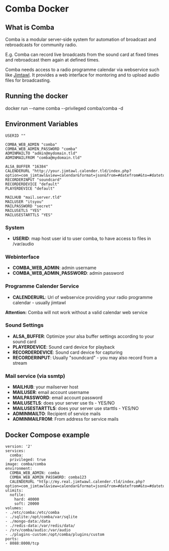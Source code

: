 # Comba Docker

## What is Comba

Comba is a modular server-side system for automation of broadcast and rebroadcasts for community radio.

E.g. Comba can record live broadcasts from the sound card at fixed times and rebroadcast them again at defined times.    

Comba needs access to a radio programme calendar via webservice such like [Jimtawl](https://hub.docker.com/r/comba/jimtawl/). It provides a web interface for montoring and to upload audio files for broadcasting. 

## Running the docker

docker run --name comba --privileged comba/comba -d

## Environment Variables

    USERID ""
    
    COMBA_WEB_ADMIN "comba"
    COMBA_WEB_ADMIN_PASSWORD "comba"
    ADMINMAILTO "admin@mydomain.tld"
    ADMINMAILFROM "comba@mydomain.tld"
    
    ALSA_BUFFER "16384"
    CALENDERURL "http://your.jimtawl.calender.tld/index.php?option=com_jimtawl&view=calendar&format=json&from=#datefrom#&to=#dateto#"
    RECORDERINPUT "soundcard"
    RECORDERDEVICE "default"
    PLAYERDEVICE "default"    
    
    MAILHUB "mail.server.tld"
    MAILUSER "itsyou"
    MAILPASSWORD "secret"
    MAILUSETLS "YES"
    MAILUSESTARTTLS "YES"    

### System

* **USERID**: map host user id to user comba, to have access to files in /var/audio     

### Webinterface

* **COMBA_WEB_ADMIN**: admin username
* **COMBA_WEB_ADMIN_PASSWORD**: admin password

### Programme Calender Service

* **CALENDERURL**: Url of webservice providing your radio programme calendar - usually jimtawl

**Attention:** Comba will not work without a valid calendar web service 

### Sound Settings 

* **ALSA_BUFFER**: Optimize your alsa buffer settings according to your sound card
* **PLAYERDEVICE**: Sound card device for playback
* **RECORDERDEVICE**: Sound card device for capturing
* **RECORDERINPUT**: Usually "soundcard" - you may also record from a stream


### Mail service (via ssmtp)
 
* **MAILHUB**: your mailserver host
* **MAILUSER**: email account username  
* **MAILPASSWORD**: email account password 
* **MAILUSETLS**: does your server use tls - YES/NO
* **MAILUSESTARTTLS**: does your server use starttls - YES/NO
* **ADMINMAILTO**: Recipient of service mails
* **ADMINMAILFROM**: From address for service mails


## Docker Compose example

    version: '2'
    services:
      comba:
      privileged: true
    image: comba/comba
    environment:
      COMBA_WEB_ADMIN: comba
      COMBA_WEB_ADMIN_PASSWORD: comba123
      CALENDERURL "http://my.real.jimtwawl.calender.tld/index.php?option=com_jimtawl&view=calendar&format=json&from=#datefrom#&to=#dateto#"
    ulimits:
      nofile:
        hard: 40000
        soft: 20000
    volumes:
    - ./etc/comba:/etc/comba
    - ./sqlite:/opt/comba/var/sqlite
    - ./mongo-data:/data
    - ./redis-data:/var/redis/data/
    - /srv/comba/audio:/var/audio
    - ./plugins-custom:/opt/comba/plugins/custom    
    ports:
    - 8088:8000/tcp
